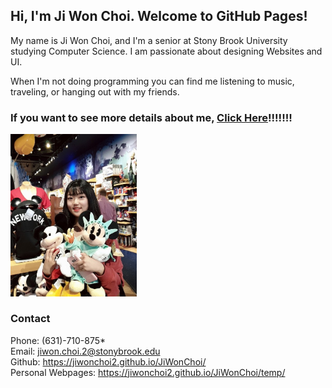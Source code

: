 ## Hi, I'm Ji Won Choi. Welcome to GitHub Pages!
 My name is Ji Won Choi, and I'm a senior at Stony Brook University studying Computer Science.
 I am passionate about designing Websites and UI. 
 
 When I'm not doing programming you can find me listening to music, traveling, or hanging out with my friends.


### If you want to see more details about me, [Click Here](https://jiwonchoi2.github.io/JiWonChoi/temp/)!!!!!!!
<img src= "jw_ny.jpg" width = "40%"> 

### Contact

Phone: (631)-710-875* \
Email: jiwon.choi.2@stonybrook.edu \
Github: https://jiwonchoi2.github.io/JiWonChoi/ \
Personal Webpages: https://jiwonchoi2.github.io/JiWonChoi/temp/
